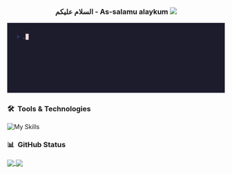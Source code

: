 <h3 align="center">
  السلام عليكم - As-salamu alaykum
  <img src="https://media.giphy.com/media/hvRJCLFzcasrR4ia7z/giphy.gif" width="28">
</h3>

<!-- Typing SVG by DenverCoder1 - https://github.com/DenverCoder1/readme-typing-svg -->
<p align="center">
<img src="whois.gif">
</p>

### 🛠 &nbsp;Tools & Technologies

![My Skills](https://skillicons.dev/icons?i=neovim,cpp,java,py,git,github,githubactions,linux,bash,ansible,docker,gradle,spring,qt)

### 📊 &nbsp;GitHub Status


<a href="https://github.com/0xzer0x">
  <img height=200 align="center" src="https://github-readme-stats.vercel.app/api?username=0xzer0x&theme=catppuccin_mocha" />
</a>
<a href="https://github.com/0xzer0x">
  <img height=200 align="center" src="https://github-readme-stats.vercel.app/api/top-langs?username=0xzer0x&theme=catppuccin_mocha&layout=compact&langs_count=8&card_width=320" />
</a>
